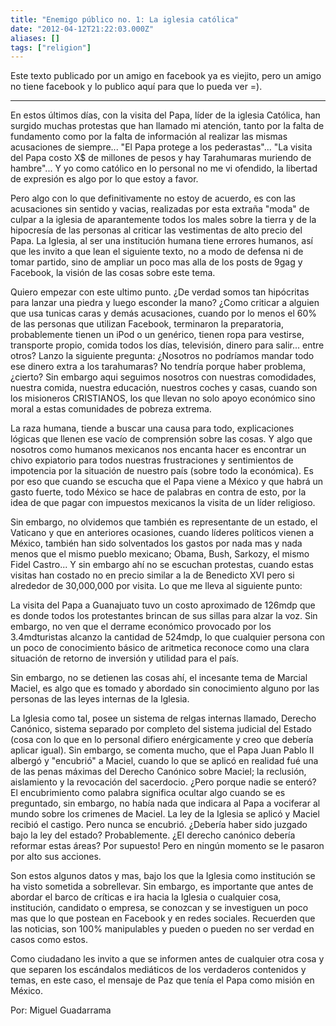 ```yaml
---
title: "Enemigo público no. 1: La iglesia católica"
date: "2012-04-12T21:22:03.000Z"
aliases: []
tags: ["religion"]
---
```


Este texto publicado por un amigo en facebook ya es viejito, pero un amigo no tiene facebook y lo publico aquí para que lo pueda ver =).

-----

En estos últimos días, con la visita del Papa, líder de la iglesia Católica, han surgido muchas protestas que han llamado mi atención, tanto por la falta de fundamento como por la falta de información al realizar las mismas acusaciones de siempre... "El Papa protege a los pederastas"... "La visita del Papa costo X$ de millones de pesos y hay Tarahumaras muriendo de hambre"... Y yo como católico en lo personal no me vi ofendido, la libertad de expresión es algo por lo que estoy a favor.

Pero algo con lo que definitivamente no estoy de acuerdo, es con las acusaciones sin sentido y vacias, realizadas por esta extraña "moda" de culpar a la iglesia de aparantemente todos los males sobre la tierra y de la hipocresía de las personas al criticar las vestimentas de alto precio del Papa. La Iglesia, al ser una institución humana tiene errores humanos, así que les invito a que lean el siguiente texto, no a modo de defensa ni de tomar partido, sino de ampliar un poco mas alla de los posts de 9gag y Facebook, la visión de las cosas sobre este tema.

Quiero empezar con este ultimo punto. ¿De verdad somos tan hipócritas para lanzar una piedra y luego esconder la mano? ¿Como criticar a alguien que usa tunicas caras y demás acusaciones, cuando por lo menos el 60% de las personas que utilizan Facebook, terminaron la preparatoria, probablemente tienen un iPod o un genérico, tienen ropa para vestirse, transporte propio, comida todos los días, televisión, dinero para salir... entre otros? Lanzo la siguiente pregunta: ¿Nosotros no podríamos mandar todo ese dinero extra a los tarahumaras? No tendría porque haber problema, ¿cierto? Sin embargo aqui seguimos nosotros con nuestras comodidades, nuestra comida, nuestra educación, nuestros coches y casas, cuando son los misioneros CRISTIANOS, los que llevan no solo apoyo económico sino moral a estas comunidades de pobreza extrema.

La raza humana, tiende a buscar una causa para todo, explicaciones lógicas que llenen ese vacío de comprensión sobre las cosas. Y algo que nosotros como humanos mexicanos nos encanta hacer es encontrar un chivo expiatorio para todos nuestras frustraciones y sentimientos de impotencia por la situación de nuestro país (sobre todo la económica). Es por eso que cuando se escucha que el Papa viene a México y que habrá un gasto fuerte, todo México se hace de palabras en contra de esto, por la idea de que pagar con impuestos mexicanos la visita de un líder religioso.

Sin embargo, no olvidemos que también es representante de un estado, el Vaticano y que en anteriores ocasiones, cuando líderes políticos vienen a México, también han sido solventados los gastos por nada mas y nada menos que el mismo pueblo mexicano; Obama, Bush, Sarkozy, el mismo Fidel Castro... Y sin embargo ahí no se escuchan protestas, cuando estas visitas han costado no en precio similar a la de Benedicto XVI pero si alrededor de 30,000,000 por visita. Lo que me lleva al siguiente punto:

La visita del Papa a Guanajuato tuvo un costo aproximado de 126mdp que es donde todos los protestantes brincan de sus sillas para alzar la voz. Sin embargo, no ven que el derrame económico provocado por los 3.4mdturistas alcanzo la cantidad de 524mdp, lo que cualquier persona con un poco de conocimiento básico de aritmetica reconoce como una clara situación de retorno de inversión y utilidad para el país.

Sin embargo, no se detienen las cosas ahí, el incesante tema de Marcial Maciel, es algo que es tomado y abordado sin conocimiento alguno por las personas de las leyes internas de la Iglesia.

La Iglesia como tal, posee un sistema de relgas internas llamado, Derecho Canónico, sistema separado por completo del sistema judicial del Estado (cosa con lo que en lo personal difiero enérgicamente y creo que debería aplicar igual). Sin embargo, se comenta mucho, que el Papa Juan Pablo II albergó y "encubrió" a Maciel, cuando lo que se aplicó en realidad fué una de las penas máximas del Derecho Canónico sobre Maciel; la reclusión, aislamiento y la revocación del sacerdocio. ¿Pero porque nadie se enteró? El encubrimiento como palabra significa ocultar algo cuando se es preguntado, sin embargo, no había nada que indicara al Papa a vociferar al mundo sobre los crimenes de Maciel. La ley de la Iglesia se aplicó y Maciel recibió el castigo. Pero nunca se encubrió. ¿Debería haber sido juzgado bajo la ley del estado? Probablemente. ¿El derecho canónico debería reformar estas áreas? Por supuesto! Pero en ningún momento se le pasaron por alto sus acciones.

Son estos algunos datos y mas, bajo los que la Iglesia como institución se ha visto sometida a sobrellevar. Sin embargo, es importante que antes de abordar el barco de críticas e ira hacia la Iglesia o cualquier cosa, institución, candidato o empresa, se conozcan y se investiguen un poco mas que lo que postean en Facebook y en redes sociales. Recuerden que las noticias, son 100% manipulables y pueden o pueden no ser verdad en casos como estos.

Como ciudadano les invito a que se informen antes de cualquier otra cosa y que separen los escándalos mediáticos de los verdaderos contenidos y temas, en este caso, el mensaje de Paz que tenía el Papa como misión en México.

Por: Miguel Guadarrama